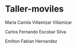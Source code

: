 # Taller-moviles

María Camila Villamizar Villamizar

Carlos Fernando Escobar Silva

Emilton Fabian Hernandez
